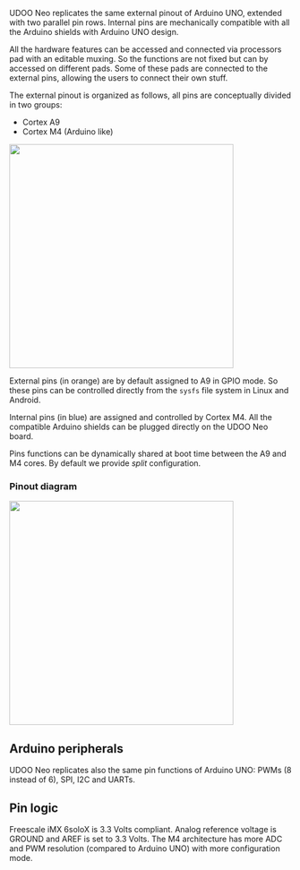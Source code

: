 UDOO Neo replicates the same external pinout of Arduino UNO, extended with two parallel pin rows.
Internal pins are mechanically compatible with all the Arduino shields with Arduino UNO design.

All the hardware features can be accessed and connected via processors pad with an editable muxing. So the functions are not fixed but can by accessed on different pads.
Some of these pads are connected to the external pins, allowing the users to connect their own stuff.

The external pinout is organized as follows, all pins are conceptually divided in two groups:
* Cortex A9
* Cortex M4 (Arduino like) 

<a href="../img/gionji/DOCS_internal_external_rows.JPG" target="_blank"><img style="width:400px;" src="../img/gionji/DOCS_internal_external_rows.JPG"></a>

External pins (in orange) are by default assigned to A9 in GPIO mode. So these pins can be controlled directly from the `sysfs` file system in Linux and Android.

Internal pins (in blue) are assigned and controlled by Cortex M4. All the compatible Arduino shields can be plugged directly on the UDOO Neo board.

Pins functions can be dynamically shared at boot time between the A9 and M4 cores. By default we provide *split* configuration.


### Pinout diagram

<a href="../img/gionji/DOCS_internal_pinout.PNG" target="_blank"><img style="width:400px;" src="../img/gionji/DOCS_internal_pinout.PNG"></a>


## Arduino peripherals
UDOO Neo replicates also the same pin functions of Arduino UNO: PWMs (8 instead of 6), SPI, I2C and UARTs.


## Pin logic
Freescale iMX 6soloX is 3.3 Volts compliant. Analog reference voltage is GROUND and AREF is set to 3.3 Volts.
The M4 architecture has more ADC and PWM resolution (compared to Arduino UNO) with more configuration mode.

